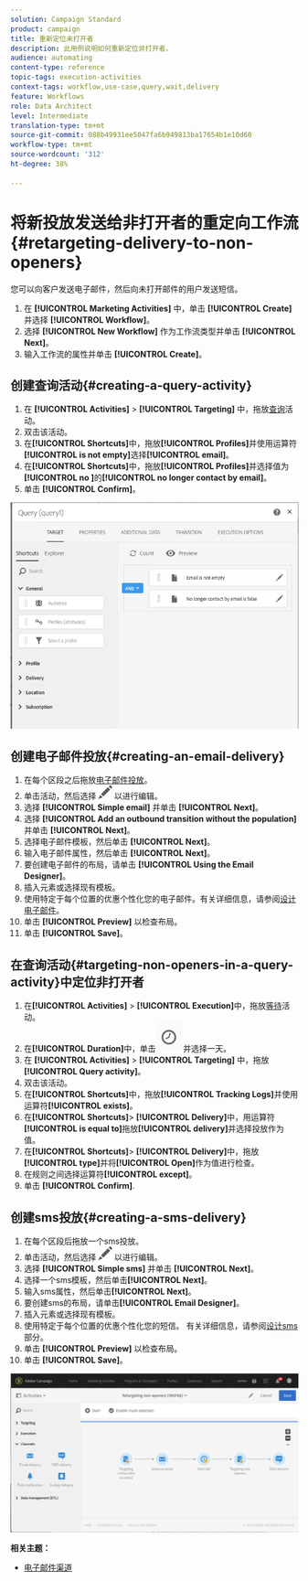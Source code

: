 ```yaml
---
solution: Campaign Standard
product: campaign
title: 重新定位未打开者
description: 此用例说明如何重新定位非打开者。
audience: automating
content-type: reference
topic-tags: execution-activities
context-tags: workflow,use-case,query,wait,delivery
feature: Workflows
role: Data Architect
level: Intermediate
translation-type: tm+mt
source-git-commit: 088b49931ee5047fa6b949813ba17654b1e10d60
workflow-type: tm+mt
source-wordcount: '312'
ht-degree: 38%

---
```



# 将新投放发送给非打开者的重定向工作流{#retargeting-delivery-to-non-openers}

您可以向客户发送电子邮件，然后向未打开邮件的用户发送短信。

1. 在 **[!UICONTROL Marketing Activities]** 中，单击 **[!UICONTROL Create]** 并选择 **[!UICONTROL Workflow]**。
1. 选择 **[!UICONTROL New Workflow]** 作为工作流类型并单击 **[!UICONTROL Next]**。
1. 输入工作流的属性并单击 **[!UICONTROL Create]**。

## 创建查询活动{#creating-a-query-activity}

1. 在 **[!UICONTROL Activities]** > **[!UICONTROL Targeting]** 中，拖放[查询](../../automating/using/query.md)活动。
1. 双击该活动。
1. 在&#x200B;**[!UICONTROL Shortcuts]**&#x200B;中，拖放&#x200B;**[!UICONTROL Profiles]**&#x200B;并使用运算符&#x200B;**[!UICONTROL is not empty]**&#x200B;选择&#x200B;**[!UICONTROL email]**。
1. 在&#x200B;**[!UICONTROL Shortcuts]**&#x200B;中，拖放&#x200B;**[!UICONTROL Profiles]**&#x200B;并选择值为&#x200B;**[!UICONTROL no ]**&#x200B;的&#x200B;**[!UICONTROL no longer contact by email]**。
1. 单击 **[!UICONTROL Confirm]**。

![](assets/wf-complement-query.png)

## 创建电子邮件投放{#creating-an-email-delivery}

1. 在每个区段之后拖放[电子邮件投放](../../automating/using/email-delivery.md)。
1. 单击活动，然后选择 ![](assets/edit_darkgrey-24px.png) 以进行编辑。
1. 选择 **[!UICONTROL Simple email]** 并单击 **[!UICONTROL Next]**。
1. 选择 **[!UICONTROL Add an outbound transition without the population]** 并单击 **[!UICONTROL Next]**。
1. 选择电子邮件模板，然后单击 **[!UICONTROL Next]**。
1. 输入电子邮件属性，然后单击 **[!UICONTROL Next]**。
1. 要创建电子邮件的布局，请单击 **[!UICONTROL Using the Email Designer]**。
1. 插入元素或选择现有模板。
1. 使用特定于每个位置的优惠个性化您的电子邮件。有关详细信息，请参阅[设计电子邮件](../../designing/using/designing-from-scratch.md#designing-an-email-content-from-scratch)。
1. 单击 **[!UICONTROL Preview]** 以检查布局。
1. 单击 **[!UICONTROL Save]**。

## 在查询活动{#targeting-non-openers-in-a-query-activity}中定位非打开者

1. 在&#x200B;**[!UICONTROL Activities]** > **[!UICONTROL Execution]**&#x200B;中，拖放[等待](../../automating/using/wait.md)活动。
1. 在&#x200B;**[!UICONTROL Duration]**&#x200B;中，单击![](assets/duration-icon.png)并选择一天。
1. 在 **[!UICONTROL Activities]** > **[!UICONTROL Targeting]** 中，拖放 **[!UICONTROL Query activity]**。
1. 双击该活动。
1. 在&#x200B;**[!UICONTROL Shortcuts]**&#x200B;中，拖放&#x200B;**[!UICONTROL Tracking Logs]**&#x200B;并使用运算符&#x200B;**[!UICONTROL exists]**。
1. 在&#x200B;**[!UICONTROL Shortcuts]**> **[!UICONTROL Delivery]**&#x200B;中，用运算符&#x200B;**[!UICONTROL is equal to]**&#x200B;拖放&#x200B;**[!UICONTROL delivery]**&#x200B;并选择投放作为值。
1. 在&#x200B;**[!UICONTROL Shortcuts]**> **[!UICONTROL Delivery]**&#x200B;中，拖放&#x200B;**[!UICONTROL type]**&#x200B;并将&#x200B;**[!UICONTROL Open]**&#x200B;作为值进行检查。
1. 在规则之间选择运算符&#x200B;**[!UICONTROL except]**。
1. 单击 **[!UICONTROL Confirm]**.

## 创建sms投放{#creating-a-sms-delivery}

1. 在每个区段后拖放一个sms投放。
1. 单击活动，然后选择 ![](assets/edit_darkgrey-24px.png) 以进行编辑。
1. 选择 **[!UICONTROL Simple sms]** 并单击 **[!UICONTROL Next]**。
1. 选择一个sms模板，然后单击&#x200B;**[!UICONTROL Next]**。
1. 输入sms属性，然后单击&#x200B;**[!UICONTROL Next]**。
1. 要创建sms的布局，请单击&#x200B;**[!UICONTROL Email Designer]**。
1. 插入元素或选择现有模板。
1. 使用特定于每个位置的优惠个性化您的短信。
有关详细信息，请参阅[设计sms](../../channels/using/creating-an-sms-message.md)部分。
1. 单击 **[!UICONTROL Preview]** 以检查布局。
1. 单击 **[!UICONTROL Save]**。

![](assets/wf-retargeting-non-openers.png)

**相关主题：**

* [电子邮件渠道](../../channels/using/creating-an-email.md)
